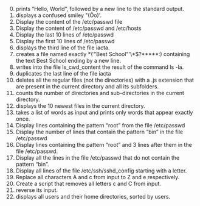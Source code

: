 0. prints “Hello, World”, followed by a new line to the standard output.
1. displays a confused smiley "(Ôo)'.
2. Display the content of the /etc/passwd file
3. Display the content of /etc/passwd and /etc/hosts
4. Display the last 10 lines of /etc/passwd
5. Display the first 10 lines of /etc/passwd
6. displays the third line of the file iacta.
7. creates a file named exactly \*\\'"Best School"\'\\*$\?\*\*\*\*\*:) containing the text Best School ending by a new line.
8. writes into the file ls_cwd_content the result of the command ls -la. 
9. duplicates the last line of the file iacta
10. deletes all the regular files (not the directories) with a .js extension that are present in the current directory and all its subfolders.
11. counts the number of directories and sub-directories in the current directory.
12. displays the 10 newest files in the current directory.
13. takes a list of words as input and prints only words that appear exactly once.
14. Display lines containing the pattern “root” from the file /etc/passwd
15. Display the number of lines that contain the pattern “bin” in the file /etc/passwd
16. Display lines containing the pattern “root” and 3 lines after them in the file /etc/passwd.
17. Display all the lines in the file /etc/passwd that do not contain the pattern “bin”.
18. Display all lines of the file /etc/ssh/sshd_config starting with a letter.
19. Replace all characters A and c from input to Z and e respectively.
20. Create a script that removes all letters c and C from input.
21. reverse its input.
22. displays all users and their home directories, sorted by users.
